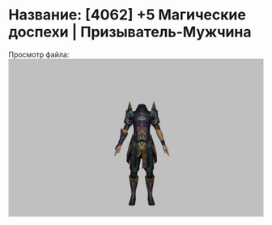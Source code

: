 # Название: [4062] +5 Магические доспехи | Призыватель-Мужчина

Просмотр файла:
![p080005.png](p080005.png)
